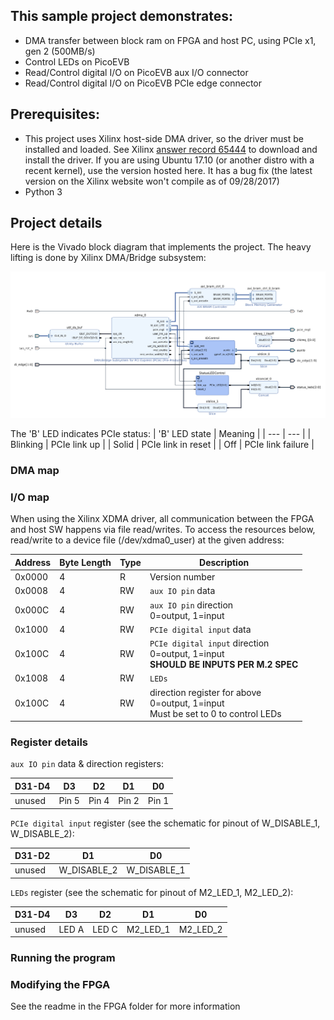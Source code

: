 
## This sample project demonstrates:
 - DMA transfer between block ram on FPGA and host PC, using PCIe x1, gen 2 (500MB/s)
 - Control LEDs on PicoEVB
 - Read/Control digital I/O on PicoEVB aux I/O connector
 - Read/Control digital I/O on PicoEVB PCIe edge connector

## Prerequisites:
 - This project uses Xilinx host-side DMA driver, so the driver must be installed and loaded.
See Xilinx [answer record 65444](https://www.xilinx.com/support/answers/65444.html) to download and install the driver.
If you are using Ubuntu 17.10 (or another distro with a recent kernel), use the version hosted here. 
It has a bug fix (the latest version on the Xilinx website won't compile as of 09/28/2017)
 - Python 3


## Project details

Here is the Vivado block diagram that implements the project. The heavy lifting is done by Xilinx DMA/Bridge subsystem:

![alt text](proj_bd.png "Block Diagram")


The 'B' LED indicates PCIe status:
| 'B' LED state | Meaning    |
| ---   | ---   |
|  Blinking | PCIe link up |
|  Solid | PCIe link in reset |
|  Off | PCIe link failure |

### DMA map


### I/O map
When using the Xilinx XDMA driver, all communication between the FPGA and host SW happens via file read/writes.
To access the resources below, read/write to a device file (/dev/xdma0_user) at the given address:


| Address| Byte Length | Type | Description |
|  ---   |   ---       | ---  |      ---    |
| 0x0000 |  4          | R    | Version number     |
| 0x0008 |  4          | RW   | `aux IO pin` data    |
| 0x000C |  4          | RW   | `aux IO pin` direction <BR> 0=output, 1=input |
| 0x1000 |  4          | RW   | `PCIe digital input` data  |
| 0x100C |  4          | RW   | `PCIe digital input` direction <BR> 0=output, 1=input <BR> **SHOULD BE INPUTS PER M.2 SPEC** |
| 0x1008 |  4          | RW   | `LEDs` |
| 0x100C |  4          | RW   | direction register for above <BR> 0=output, 1=input <BR> Must be set to 0 to control LEDs |


### Register details


`aux IO pin` data & direction registers:


| D31-D4 | D3    | D2    | D1    | D0    |
| ---    | ---   | ---   | ---   | ---   |
| unused | Pin 5 | Pin 4 | Pin 2 | Pin 1 |



`PCIe digital input` register (see the schematic for pinout of W_DISABLE_1, W_DISABLE_2):


| D31-D2 | D1    | D0    |
| ---    | ---   | ---   |
| unused |  W_DISABLE_2 | W_DISABLE_1 |


`LEDs` register (see the schematic for pinout of M2_LED_1, M2_LED_2):


| D31-D4 | D3 | D2 | D1 | D0 |
| ---    | ---| ---| ---| ---|
| unused | LED A | LED C | M2_LED_1 | M2_LED_2 |

### Running the program


### Modifying the FPGA
See the readme in the FPGA folder for more information
